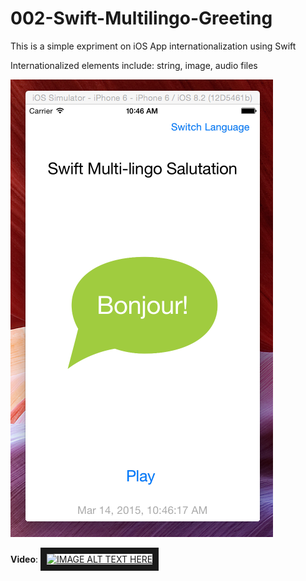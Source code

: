 # 002-Swift-Multilingo-Greeting
This is a simple expriment on iOS App internationalization using Swift

Internationalized elements include: string, image, audio files


![alt tag](https://github.com/vidaaudrey/002/blob/master/myimages/snapshortwithbg.png)

**Video**: 
<a href="http://www.youtube.com/watch?feature=player_embedded&v=ziyNuLmCfz0
" target="_blank"><img src="http://img.youtube.com/vi/ziyNuLmCfz0/0.jpg" 
alt="IMAGE ALT TEXT HERE" width="240" height="180" border="10" /></a>
